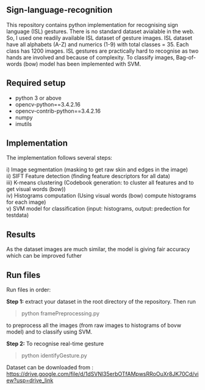 ## Sign-language-recognition

This repository contains python implementation for recognising sign language (ISL) gestures. There is no standard dataset avialable in the web. So, I used one readily available ISL dataset of gesture images. ISL dataset have all alphabets (A-Z) and numerics (1-9) with total classes = 35. Each class has 1200 images. ISL gestures are practically hard to recognise as two hands are involved and because of complexity. To classify images, Bag-of-words (bow) model has been implemented with SVM.

## Required setup
* python 3 or above
* opencv-python==3.4.2.16
* opencv-contrib-python==3.4.2.16
* numpy
* imutils

## Implementation

The implementation follows several steps:

i) Image segmentation (masking to get raw skin and edges in the image) <br/>
ii) SIFT Feature detection (finding feature descriptors for all data) <br/>
iii) K-means clustering (Codebook generation: to cluster all features and to get visual words (bow)) <br/>
iv) Histograms computation (Using visual words (bow) compute histograms for each image) <br/>
v) SVM model for classification (input: histograms, output: predection for testdata) <br/>

## Results
As the dataset images are much similar, the model is giving fair accuracy which can be improved futher

## Run files

Run files in order:<br/>

**Step 1:** extract your dataset in the root directory of the repository.  Then run

>   python framePreprocessing.py

to preprocess all the images (from raw images to histograms of bovw model) and to classify using SVM.

**Step 2:** To recognise real-time gesture

>   python identifyGesture.py

Dataset can be downloaded from : https://drive.google.com/file/d/1dSVNl35erbOTfAMpwsRRoOuXr8JK70Cd/view?usp=drive_link
